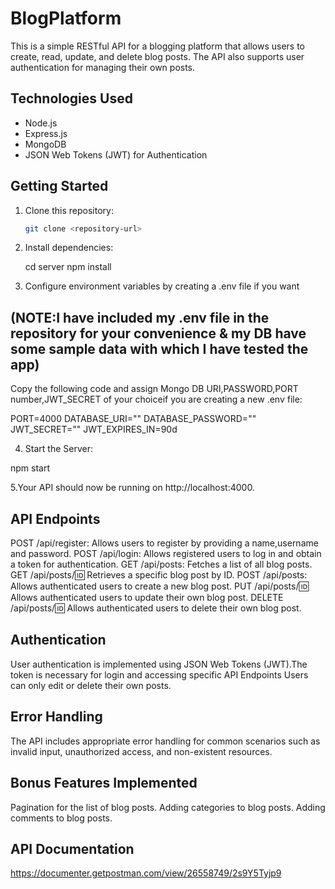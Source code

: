 # BlogPlatform

This is a simple RESTful API for a blogging platform that allows users to create, read, update, and delete blog posts. The API also supports user authentication for managing their own posts.

## Technologies Used

- Node.js
- Express.js
- MongoDB 
- JSON Web Tokens (JWT) for Authentication

## Getting Started

1. Clone this repository:

   ```bash
   git clone <repository-url>

2. Install dependencies:
   
   cd server
   npm install

3. Configure environment variables by creating a .env file if you want
## (NOTE:I have included my .env file in the repository for your convenience & my DB have some sample data with which I have tested the app)

Copy the following code and assign Mongo DB URI,PASSWORD,PORT number,JWT_SECRET of your choiceif you are creating a new .env file:

PORT=4000
DATABASE_URI=""
DATABASE_PASSWORD=""
JWT_SECRET=""
JWT_EXPIRES_IN=90d

4. Start the Server:

npm start

5.Your API should now be running on http://localhost:4000.

## API Endpoints

POST /api/register: Allows users to register by providing a name,username and password.
POST /api/login: Allows registered users to log in and obtain a token for authentication.
GET /api/posts: Fetches a list of all blog posts.
GET /api/posts/:id: Retrieves a specific blog post by ID.
POST /api/posts: Allows authenticated users to create a new blog post.
PUT /api/posts/:id: Allows authenticated users to update their own blog post.
DELETE /api/posts/:id: Allows authenticated users to delete their own blog post.

## Authentication

User authentication is implemented using JSON Web Tokens (JWT).The token is necessary for login and accessing specific API Endpoints
Users can only edit or delete their own posts.

## Error Handling

The API includes appropriate error handling for common scenarios such as invalid input, unauthorized access, and non-existent resources.

## Bonus Features Implemented

Pagination for the list of blog posts.
Adding categories to blog posts.
Adding comments to blog posts.

## API Documentation

https://documenter.getpostman.com/view/26558749/2s9Y5Tyjp9
